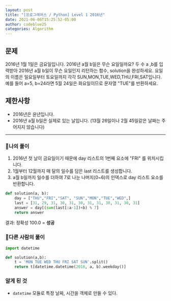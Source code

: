 ```yaml
---
layout: post
title: "[프로그래머스 / Python] Level 1 2016년"
date: 2021-06-06T15:25:52-05:00
author: codeblue25
categories: Algorithm
---
```


<h2>문제</h2>

2016년 1월 1일은 금요일입니다. 2016년 a월 b일은 무슨 요일일까요? 두 수 a ,b를 입력받아 2016년 a월 b일이 무슨 요일인지 리턴하는 함수, solution을 완성하세요. 요일의 이름은 일요일부터 토요일까지 각각 SUN,MON,TUE,WED,THU,FRI,SAT입니다.<br />
예를 들어 a=5, b=24라면 5월 24일은 화요일이므로 문자열 "TUE"를 반환하세요.

<h2>제한사항</h2>

- 2016년은 윤년입니다.
- 2016년 a월 b일은 실제로 있는 날입니다. (13월 26일이나 2월 45일같은 날짜는 주어지지 않습니다)

---

<h3>🔹나의 풀이</h3>

1. 2016년 첫 날이 금요일이기 때문에 day 리스트의 1번째 요소에 "FRI" 를 위치시킵니다.
2. 1월부터 12월까지 매 달의 일수를 담은 last 리스트를 생성합니다.
3. a월 b일까지 일수를 더하여 7로 나눈 나머지(0~6)의 인덱스로 day 리스트 요소를 반환합니다.

```python
def solution(a, b):
    day = ["THU","FRI","SAT", "SUN","MON","TUE","WED",]
    last = [31, 29, 31, 30, 31, 30, 31, 31, 30, 31, 30, 31]
    answer = day[(sum(last[:a-1])+b) % 7]
    return answer
```

결과: 정확성 100.0 = **성공**<br/>

<h3>🔸다른 사람의 풀이</h3>

```python
import datetime

def solution(a,b):
    t = 'MON TUE WED THU FRI SAT SUN'.split()
    return t[datetime.datetime(2016, a, b).weekday()]
```

<h3>알게 된 것</h3>

- `datetime` 모듈로 특정 날짜, 시간을 객체로 만들 수 있다.
